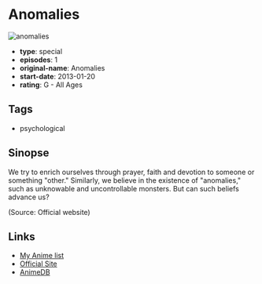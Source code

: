 # Anomalies

![anomalies](https://cdn.myanimelist.net/images/anime/10/69593.jpg)

-   **type**: special
-   **episodes**: 1
-   **original-name**: Anomalies
-   **start-date**: 2013-01-20
-   **rating**: G - All Ages

## Tags

-   psychological

## Sinopse

We try to enrich ourselves through prayer, faith and devotion to someone or something "other." Similarly, we believe in the existence of "anomalies," such as unknowable and uncontrollable monsters. But can such beliefs advance us?

(Source: Official website)

## Links

-   [My Anime list](https://myanimelist.net/anime/28831/Anomalies)
-   [Official Site](http://animateprojects.org/films/by_date/2013/anomalies)
-   [AnimeDB](http://anidb.info/perl-bin/animedb.pl?show=anime&aid=11406)
